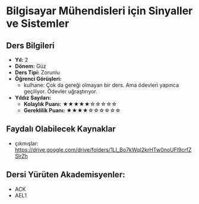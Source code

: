 # Bilgisayar Mühendisleri için Sinyaller ve Sistemler

## Ders Bilgileri

- **Yıl:** 2
- **Dönem:** Güz
- **Ders Tipi:** Zorunlu
- **Öğrenci Görüşleri:**
  - kulhane: Çok da gereği olmayan bir ders. Ama ödevleri yapınca geçiliyor. Ödevler uğraştırıyor.
- **Yıldız Sayıları:**
  - **Kolaylık Puanı:** ★★★★★☆☆☆☆☆
  - **Gereklilik Puanı:** ★★★★☆☆☆☆☆☆


## Faydalı Olabilecek Kaynaklar

- çıkmışlar: https://drive.google.com/drive/folders/1LI_Bo7kWqI2krHTw0noUFl9crfZSlrZh

## Dersi Yürüten Akademisyenler:
- ACK
- AEL1
